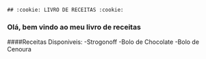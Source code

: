 
	## :cookie: LIVRO DE RECEITAS :cookie:

### Olá, bem vindo ao meu livro de receitas
	
####Receitas Disponiveis:
	-Strogonoff
	-Bolo de Chocolate
	-Bolo de Cenoura
